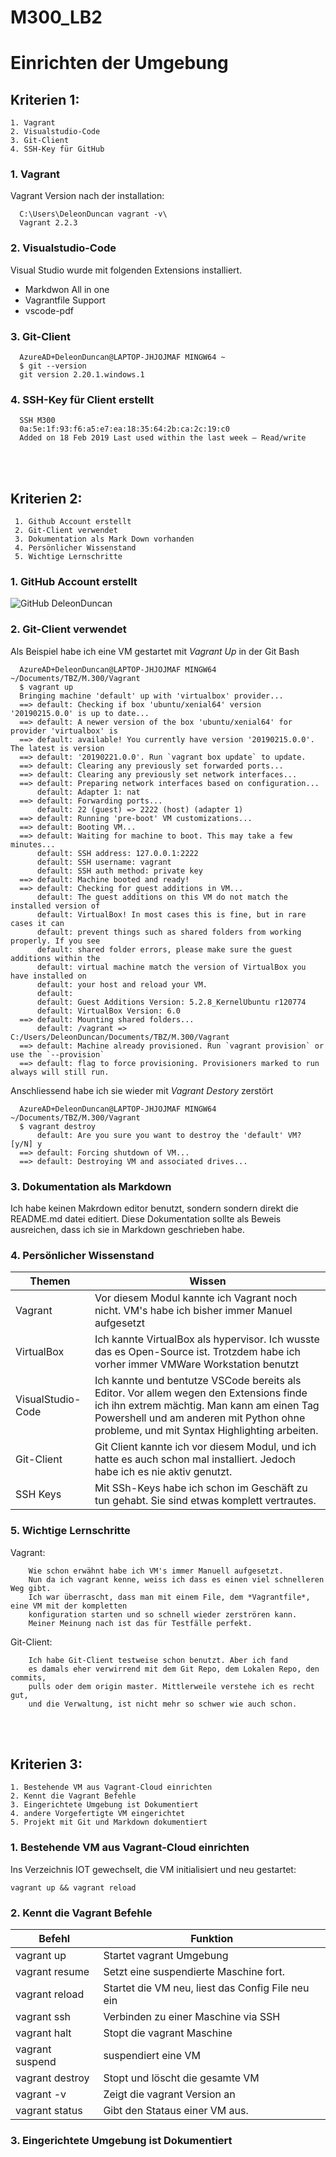 # M300_LB2

# Einrichten der Umgebung

## Kriterien 1:

    1. Vagrant
    2. Visualstudio-Code
    3. Git-Client
    4. SSH-Key für GitHub  


### 1. Vagrant

Vagrant Version nach der installation:

      C:\Users\DeleonDuncan vagrant -v\
      Vagrant 2.2.3


### 2. Visualstudio-Code

Visual Studio wurde mit folgenden Extensions installiert.

  * Markdwon All in one
  * Vagrantfile Support
  * vscode-pdf
  


### 3. Git-Client

      AzureAD+DeleonDuncan@LAPTOP-JHJOJMAF MINGW64 ~
      $ git --version
      git version 2.20.1.windows.1



### 4. SSH-Key für Client erstellt
    
      SSH M300
      0a:5e:1f:93:f6:a5:e7:ea:18:35:64:2b:ca:2c:19:c0 
      Added on 18 Feb 2019 Last used within the last week — Read/write
      



<br></br>

## Kriterien 2:
      
     1. Github Account erstellt
     2. Git-Client verwendet
     3. Dokumentation als Mark Down vorhanden
     4. Persönlicher Wissenstand
     5. Wichtige Lernschritte
     

### 1. GitHub Account erstellt

![GitHub DeleonDuncan](https://github.com/deleonduncan)


### 2. Git-Client verwendet

Als Beispiel habe ich eine VM gestartet mit *Vagrant Up* in der Git Bash

      AzureAD+DeleonDuncan@LAPTOP-JHJOJMAF MINGW64 ~/Documents/TBZ/M.300/Vagrant
      $ vagrant up
      Bringing machine 'default' up with 'virtualbox' provider...
      ==> default: Checking if box 'ubuntu/xenial64' version '20190215.0.0' is up to date...
      ==> default: A newer version of the box 'ubuntu/xenial64' for provider 'virtualbox' is
      ==> default: available! You currently have version '20190215.0.0'. The latest is version
      ==> default: '20190221.0.0'. Run `vagrant box update` to update.
      ==> default: Clearing any previously set forwarded ports...
      ==> default: Clearing any previously set network interfaces...
      ==> default: Preparing network interfaces based on configuration...
          default: Adapter 1: nat
      ==> default: Forwarding ports...
          default: 22 (guest) => 2222 (host) (adapter 1)
      ==> default: Running 'pre-boot' VM customizations...
      ==> default: Booting VM...
      ==> default: Waiting for machine to boot. This may take a few minutes...
          default: SSH address: 127.0.0.1:2222
          default: SSH username: vagrant
          default: SSH auth method: private key
      ==> default: Machine booted and ready!
      ==> default: Checking for guest additions in VM...
          default: The guest additions on this VM do not match the installed version of
          default: VirtualBox! In most cases this is fine, but in rare cases it can
          default: prevent things such as shared folders from working properly. If you see
          default: shared folder errors, please make sure the guest additions within the
          default: virtual machine match the version of VirtualBox you have installed on
          default: your host and reload your VM.
          default:
          default: Guest Additions Version: 5.2.8_KernelUbuntu r120774
          default: VirtualBox Version: 6.0
      ==> default: Mounting shared folders...
          default: /vagrant => C:/Users/DeleonDuncan/Documents/TBZ/M.300/Vagrant
      ==> default: Machine already provisioned. Run `vagrant provision` or use the `--provision`
      ==> default: flag to force provisioning. Provisioners marked to run always will still run.

Anschliessend habe ich sie wieder mit *Vagrant Destory* zerstört

      AzureAD+DeleonDuncan@LAPTOP-JHJOJMAF MINGW64 ~/Documents/TBZ/M.300/Vagrant
      $ vagrant destroy
          default: Are you sure you want to destroy the 'default' VM? [y/N] y
      ==> default: Forcing shutdown of VM...
      ==> default: Destroying VM and associated drives...


### 3. Dokumentation als Markdown
 
Ich habe keinen Makrdown editor benutzt, sondern sondern direkt die README.md datei editiert. Diese Dokumentation sollte als Beweis ausreichen, dass ich sie in Markdown geschrieben habe.


### 4. Persönlicher Wissenstand

Themen            | Wissen
----------------- | -------------
Vagrant           | Vor diesem Modul kannte ich Vagrant noch nicht. VM's habe ich bisher immer Manuel aufgesetzt
VirtualBox        | Ich kannte VirtualBox als hypervisor. Ich wusste das es Open-Source ist. Trotzdem habe ich vorher immer VMWare             Workstation benutzt
VisualStudio-Code | Ich kannte und bentutze VSCode bereits als Editor. Vor allem wegen den Extensions finde ich ihn extrem mächtig. Man kann am einen Tag Powershell und am anderen mit Python ohne probleme, und mit Syntax Highlighting arbeiten.
Git-Client        | Git Client kannte ich vor diesem Modul, und ich hatte es auch schon mal installiert. Jedoch habe ich es nie aktiv genutzt.
SSH Keys          | Mit SSh-Keys habe ich schon im Geschäft zu tun gehabt. Sie sind etwas komplett vertrautes.


### 5. Wichtige Lernschritte

Vagrant:
        
		Wie schon erwähnt habe ich VM's immer Manuell aufgesetzt. 
		Nun da ich vagrant kenne, weiss ich dass es einen viel schnelleren Weg gibt. 
		Ich war überrascht, dass man mit einem File, dem *Vagrantfile*, eine VM mit der kompletten
		konfiguration starten und so schnell wieder zerströren kann. 
		Meiner Meinung nach ist das für Testfälle perfekt.
		

Git-Client:

		Ich habe Git-Client testweise schon benutzt. Aber ich fand
		es damals eher verwirrend mit dem Git Repo, dem Lokalen Repo, den commits,
		pulls oder dem origin master. Mittlerweile verstehe ich es recht gut,
		und die Verwaltung, ist nicht mehr so schwer wie auch schon.


<br></br>


## Kriterien 3:

	1. Bestehende VM aus Vagrant-Cloud einrichten
	2. Kennt die Vagrant Befehle
	3. Eingerichtete Umgebung ist Dokumentiert
	4. andere Vorgefertigte VM eingerichtet
	5. Projekt mit Git und Markdown dokumentiert
	


### 1. Bestehende VM aus Vagrant-Cloud einrichten

Ins Verzeichnis IOT gewechselt, die VM initialisiert
und neu gestartet:

	vagrant up && vagrant reload


### 2. Kennt die Vagrant Befehle

Befehl            | Funktion
----------------- | -------------
vagrant up 	  | Startet vagrant Umgebung
vagrant resume    | Setzt eine suspendierte Maschine fort.
vagrant reload    | Startet die VM neu, liest das Config File neu ein
vagrant ssh       | Verbinden zu einer Maschine via SSH
vagrant halt      | Stopt die vagrant Maschine
vagrant suspend   | suspendiert eine VM
vagrant destroy   | Stopt und löscht die gesamte VM
vagrant -v        | Zeigt die vagrant Version an
vagrant status    | Gibt den Stataus einer VM aus.


### 3. Eingerichtete Umgebung ist Dokumentiert


